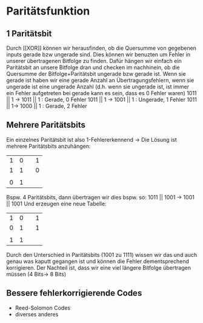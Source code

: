# Paritätsfunktion
## 1 Paritätsbit
Durch [[XOR]] können wir herausfinden, ob die Quersumme von gegebenen inputs gerade bzw ungerade sind. Dies können wir benuzten um Fehler in unserer übertragenen Bitfolge zu finden.
Dafür hängen wir einfach ein Paritätsbit an unsere Bitfolge dran und checken im nachhinein, ob die Quersumme der Bitfolge+Paritätsbit ungerade bzw gerade ist. Wenn sie gerade ist haben wir eine gerade Anzahl an Übertragungsfehlern, wenn sie ungerade ist eine ungerade Anzahl (d.h. wenn sie ungerade ist, ist immer ein Fehler aufgetreten bei gerade kann es sein, dass es 0 Fehler waren)
1011 || 1 -> 1011 || 1 : Gerade, 0 Fehler
1011 || 1 -> 1001 || 1 : Ungerade, 1 Fehler
1011 || 1-> 1000 || 1 : Gerade, 2 Fehler 

## Mehrere Paritätsbits
Ein einzelnes Paritätsbit ist also 1-Fehlererkennend
-> Die Lösung ist mehrere Paritätsbits anzuhängen:

|     |     |     |     |
| --- | --- | --- | --- |
| 1   | 0   |     | 1   |
| 1   | 1   |     | 0   |
|     |     |     |     |
| 0   | 1   |     |     |

Bspw. 4 Paritätsbits, dann übertragen wir dies bspw. so:
1011 || 1001 -> 1001 || 1001
Und erzeugen eine neue Tabelle:

|     |     |     |     |
| --- | --- | --- | --- |
| 1   | 0   |     | 1   |
| 0   | 1   |     | 1   |
|     |     |     |     |
| 1   | 1   |     |     |

Durch den Unterschied in Paritätsbits (1001 zu 1111) wissen wir das und auch genau was kaputt gegangen ist und können die Fehler dementsprechend korrigieren.
Der Nachteil ist, dass wir eine viel längere Bitfolge übertragen müssen (4 Bits-> 8 Bits)

## Bessere fehlerkorrigierende Codes
- Reed-Solomon Codes
- diverses anderes